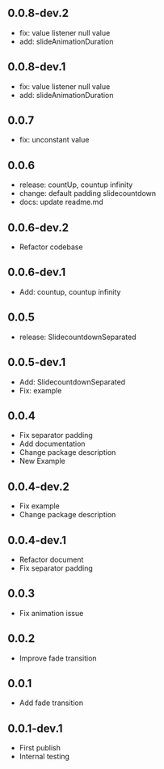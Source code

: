 ## 0.0.8-dev.2
* fix: value listener null value
* add: slideAnimationDuration

## 0.0.8-dev.1
* fix: value listener null value
* add: slideAnimationDuration

## 0.0.7
* fix: unconstant value

## 0.0.6
* release: countUp, countup infinity
* change: default padding slidecountdown
* docs: update readme.md

## 0.0.6-dev.2
* Refactor codebase

## 0.0.6-dev.1
* Add: countup, countup infinity

## 0.0.5
* release: SlidecountdownSeparated

## 0.0.5-dev.1
* Add: SlidecountdownSeparated
* Fix: example

## 0.0.4
* Fix separator padding
* Add documentation
* Change package description
* New Example

## 0.0.4-dev.2
* Fix example 
* Change package description

## 0.0.4-dev.1
* Refactor document
* Fix separator padding

## 0.0.3
* Fix animation issue

## 0.0.2

* Improve fade transition

## 0.0.1

* Add fade transition

## 0.0.1-dev.1

* First publish
* Internal testing